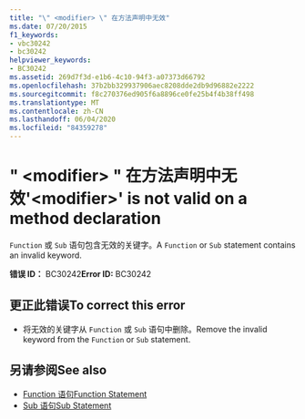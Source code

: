 ```yaml
---
title: "\" <modifier> \" 在方法声明中无效"
ms.date: 07/20/2015
f1_keywords:
- vbc30242
- bc30242
helpviewer_keywords:
- BC30242
ms.assetid: 269d7f3d-e1b6-4c10-94f3-a07373d66792
ms.openlocfilehash: 37b2bb329937906aec8208dde2db9d96882e2222
ms.sourcegitcommit: f8c270376ed905f6a8896ce0fe25b4f4b38ff498
ms.translationtype: MT
ms.contentlocale: zh-CN
ms.lasthandoff: 06/04/2020
ms.locfileid: "84359278"
---
```

# <a name="modifier-is-not-valid-on-a-method-declaration"></a><span data-ttu-id="98347-102">" \<modifier> " 在方法声明中无效</span><span class="sxs-lookup"><span data-stu-id="98347-102">'\<modifier>' is not valid on a method declaration</span></span>
<span data-ttu-id="98347-103">`Function` 或 `Sub` 语句包含无效的关键字。</span><span class="sxs-lookup"><span data-stu-id="98347-103">A `Function` or `Sub` statement contains an invalid keyword.</span></span>  
  
 <span data-ttu-id="98347-104">**错误 ID：** BC30242</span><span class="sxs-lookup"><span data-stu-id="98347-104">**Error ID:** BC30242</span></span>  
  
## <a name="to-correct-this-error"></a><span data-ttu-id="98347-105">更正此错误</span><span class="sxs-lookup"><span data-stu-id="98347-105">To correct this error</span></span>  
  
- <span data-ttu-id="98347-106">将无效的关键字从 `Function` 或 `Sub` 语句中删除。</span><span class="sxs-lookup"><span data-stu-id="98347-106">Remove the invalid keyword from the `Function` or `Sub` statement.</span></span>  
  
## <a name="see-also"></a><span data-ttu-id="98347-107">另请参阅</span><span class="sxs-lookup"><span data-stu-id="98347-107">See also</span></span>

- [<span data-ttu-id="98347-108">Function 语句</span><span class="sxs-lookup"><span data-stu-id="98347-108">Function Statement</span></span>](../language-reference/statements/function-statement.md)
- [<span data-ttu-id="98347-109">Sub 语句</span><span class="sxs-lookup"><span data-stu-id="98347-109">Sub Statement</span></span>](../language-reference/statements/sub-statement.md)
